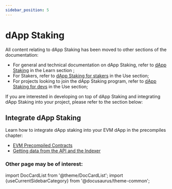 ```yaml
---
sidebar_position: 5
---
```


# dApp Staking

All content relating to dApp Staking has been moved to other sections of the documentation:

- For general and technical documentation on dApp Staking, refer to [dApp Staking](/docs/learn/dapp-staking/) in the Learn section ;
- For Stakers, refer to [dApp Staking for stakers](/docs/use/dapp-staking/for-stakers/) in the Use section;
- For projects looking to join the dApp Staking program, refer to [dApp Staking for devs](/docs/use/dapp-staking/for-devs/) in the Use section;

If you are interested in developing on top of dApp Staking and integrating dApp Staking into your project, please refer to the section below:

## Integrate dApp Staking

Learn how to integrate dApp staking into your EVM dApp in the precompiles chapter:

- [EVM Precompiled Contracts](/docs/build/evm/precompiles/staking/)
- [Getting data from the API and the Indexer](/docs/build/dapp-staking/indexer/)

### Other page may be of interest:

import DocCardList from '@theme/DocCardList';
import {useCurrentSidebarCategory} from '@docusaurus/theme-common';

<DocCardList items={useCurrentSidebarCategory().items}/>
